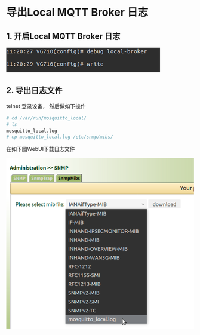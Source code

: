 # 导出Local MQTT Broker 日志

## 1. 开启Local MQTT Broker 日志

![image-20210506112046147](images/image-20210506112046147.png)

## 2. 导出日志文件

telnet 登录设备， 然后做如下操作

```sh
# cd /var/run/mosquitto_local/
# ls
mosquitto_local.log
# cp mosquitto_local.log /etc/snmp/mibs/
```

在如下图WebUI下载日志文件

![image-20210506112556579](images/image-20210506112556579.png)